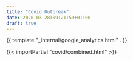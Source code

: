 ```yaml
---
title: "Covid Outbreak"
date: 2020-03-28T09:21:59+01:00
draft: true
---
```

{{ template "_internal/google_analytics.html" . }}

{{< importPartial "covid/combined.html" >}}
<!-- {{ partial "covid/combined.html" . }} -->

<!-- {{< importPartial "covid/ts_graph.html" >}} -->
